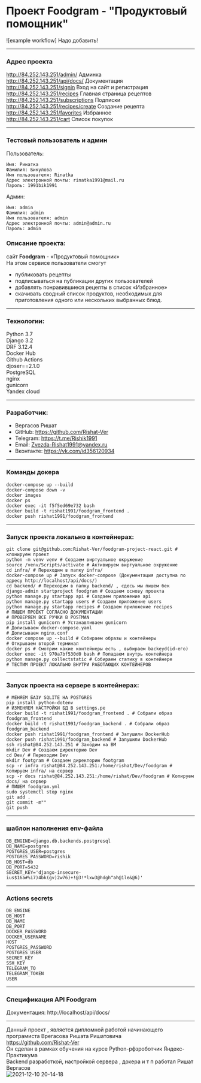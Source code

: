 # Проект **Foodgram - "Продуктовый помощник"**
![example workflow] Надо добавить!

---
### **Адрес проекта**
http://84.252.143.251/admin/  Админка<br>
http://84.252.143.251/api/docs/ Документация<br>
http://84.252.143.251/signin Вход на сайт и регистрация<br>
http://84.252.143.251/recipes Главная страница рецептов<br>
http://84.252.143.251/subscriptions Подписки<br>
http://84.252.143.251/recipes/create Создание рецепта<br>
http://84.252.143.251/favorites Избранное<br>
http://84.252.143.251/cart Список покупок

---

### **Тестовый пользователь и админ**
Пользователь:
```
Имя: Ринатка
Фамилия: Бикулова
Имя пользователя: Rinatka
Адрес электронной почты: rinatka1991@mail.ru
Пароль: 1991bik1991
```
Админ:
```
Имя: admin
Фамилия: admin
Имя пользователя: admin
Адрес электронной почты: admin@admin.ru
Пароль: admin
```

### **Описание проекта:**
сайт **Foodgram** - «Продуктовый помощник» <br>
На этом сервисе пользователи смогут <br> 
- публиковать рецепты <br>
- подписываться на публикации других пользователей <br>
- добавлять понравившиеся рецепты в список «Избранное»<br>
- скачивать сводный список продуктов, необходимых для приготовления одного или нескольких выбранных блюд.

---

### **Технологии:**
Python 3.7 <br>
Django 3.2 <br>
DRF 3.12.4 <br>
Docker Hub <br>
Github Actions <br>
djoser==2.1.0 <br>
PostgreSQL <br>
nginx <br>
gunicorn <br>
Yandex cloud 

---

### **Разработчик:**
- Вергасов Ришат <br>
- GitHub: https://github.com/Rishat-Ver <br>
- Telegram: https://t.me/Rishik1991 <br>
- Email: Zvezda-Rishat1991@yandex.ru <br>
- Вконтакте: https://vk.com/id356120934

---
### **Команды докера**
```
docker-compose up --build
docker-compose down -v
docker images
docker ps
docker exec -it f5f5ed69e732 bash
docker build -t rishat1991/foodgram_frontend .
docker push rishat1991/foodgram_frontend
```
---
### **Запуск проекта локально в контейнерах:**
```
git clone git@github.com:Rishat-Ver/foodgram-project-react.git # клонируем проект
python -m venv venv # Создаем виртуальное окружение
source /venv/Scripts/activate # Активируем виртуальное окружение
cd infra/ # Переходим в папку infra/
docker-compose up # Запуск docker-compose (Документация доступна по адресу http://localhost/api/docs/)
cd backend/ # Переходим в папку backend/ , сдесь мы пишем бек
django-admin startproject foodgram # Создаем основу проекта
python manage.py startapp api # Создаем приложение api
python manage.py startapp users # Создаем приложение users
python manage.py startapp recipes # Создаем приложение recipes
# ПИШЕМ ПРОЕКТ СОГЛАСНО ДОКУМЕНТАЦИИ
# ПРОВЕРЯЕМ ВСЕ РУЧКИ В POSTMAN
pip install gunicorn # Устанавливаем gunicorn
# Дописываем docker-compose.yaml
# Дописываем nginx.conf
docker compose up --build # Собираем образы и контейнеры
# Открываем второй терминал
docker ps # Смотрим какие контейнеры есть , выбираем backeyd(id-его)
docker exec -it 970a7bf530d0 bash # Попадаем внутрь контейнера 
python manage.py collectstatic # Собираем статику в контейнере
# ТЕСТИМ ПРОЕКТ ЛОКАЛЬНО ВНУТРИ РАБОТАЮЩИХ КОНТЕЙНЕРОВ
```

---

### **Запуск проекта на сервере в контейнерах:**
```
# МЕНЯЕМ БАЗУ SQLITE НА POSTGRES
pip install python-dotenv
# ИЗМЕНЯЕМ НАСТРОЙКИ БД В settings.pe
docker build -t rishat1991/foodgram_frontend . # Собрали образ foodgram_frontend
docker build -t rishat1991/foodgram_backend . # Собрали образ foodgram_backend
docker push rishat1991/foodgram_frontend # Запушили DockerHub
docker push rishat1991/foodgram_backend # Запушили DockerHub
ssh rishat@84.252.143.251 # Заходим на ВМ
mkdir Dev # Создаем директорию Dev
cd Dev/ # Переходим Dev
mkdir footgram # Создаем директорию footgram
scp -r infra rishat@84.252.143.251:/home/rishat/Dev/foodgram # Копируем infra/ на сервер
scp -r docs rishat@84.252.143.251:/home/rishat/Dev/foodgram # Копируем docs/ на сервер
# ПИШЕМ foodgram.yml
sudo systemctl stop nginx
git add .
git commit -m""
git push
```

---

### **шаблон наполнения env-файла**

```
DB_ENGINE=django.db.backends.postgresql
DB_NAME=postgres
POSTGRES_USER=postgres
POSTGRES_PASSWORD=rishik
DB_HOST=db
DB_PORT=5432
SECRET_KEY='django-insecure-ius$16a#%i7)4bk(gv)2w76)+!@3!*lxw3@hdgh^ah@1le&@6)'

```
---
### **Actions secrets**

```
DB_ENGINE
DB_HOST
DB_NAME
DB_PORT
DOCKER_PASSWORD
DOCKER_USERNAME
HOST
POSTGRES_PASSWORD
POSTGRES_USER
SECRET_KEY
SSH_KEY
TELEGRAM_TO
TELEGRAM_TOKEN
USER

```

---

### **Спецификация API Foodgram**
Документация: http://localhost/api/docs/

---

Данный проект , является дипломной работой начинающего програмиста Врегасова Ришата Ришатовича <br>
https://github.com/Rishat-Ver <br>
Он сделан в рамках обучения на курсе Python-рфзроботчик Яндекс-Практикума <br>
Backend разработкой, настройкой сервера , докера и т п работал Ришат Вергасов <br>
![2021-12-10 20-14-18](https://github.com/Rishat-Ver/foodgram-project-react/assets/113997223/8d98b2d1-a33b-4f20-823f-7656ae0dd5ac)
